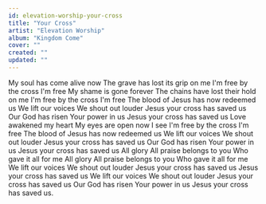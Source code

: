```yaml
---
id: elevation-worship-your-cross
title: "Your Cross"
artist: "Elevation Worship"
album: "Kingdom Come"
cover: ""
created: ""
updated: ""
---
```


My soul has come alive now
The grave has lost its grip on me
I'm free by the cross
I'm free
My shame is gone forever
The chains have lost their hold on me
I'm free by the cross
I'm free
The blood of Jesus has now redeemed us
We lift our voices
We shout out louder
Jesus your cross has saved us
Our God has risen
Your power in us
Jesus your cross has saved us
Love awakened my heart
My eyes are open now I see
I'm free by the cross
I'm free
The blood of Jesus has now redeemed us
We lift our voices
We shout out louder
Jesus your cross has saved us
Our God has risen
Your power in us
Jesus your cross has saved us
All glory
All praise belongs to you
Who gave it all for me
All glory
All praise belongs to you
Who gave it all for me
We lift our voices
We shout out louder
Jesus your cross has saved us
Jesus your cross has saved us
We lift our voices
We shout out louder
Jesus your cross has saved us
Our God has risen
Your power in us
Jesus your cross has saved us.